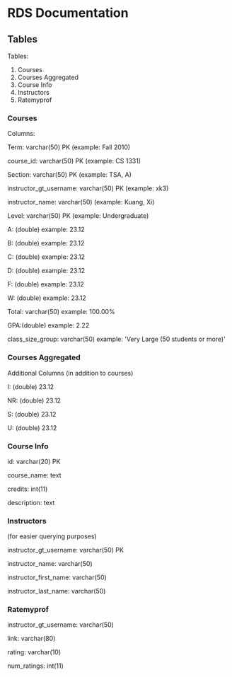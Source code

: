 # RDS Documentation

## Tables

Tables:
1. Courses
2. Courses Aggregated
3. Course Info
4. Instructors
5. Ratemyprof

### Courses 

Columns:

Term: varchar(50) PK (example: Fall 2010)

course_id: varchar(50) PK (example: CS 1331)

Section: varchar(50) PK (example: TSA, A)

instructor_gt_username: varchar(50) PK (example: xk3)

instructor_name: varchar(50) (example: Kuang, Xi)

Level: varchar(50) PK (example: Undergraduate)

A: (double) example: 23.12

B: (double) example: 23.12

C: (double) example: 23.12

D: (double) example: 23.12

F: (double) example: 23.12

W: (double) example: 23.12

Total: varchar(50) example: 100.00%

GPA:(double) example: 2.22

class_size_group: varchar(50) example: 'Very Large (50 students or more)'


### Courses Aggregated

Additional Columns (in addition to courses)

I: (double)  23.12

NR: (double)  23.12

S: (double)  23.12

U: (double)  23.12

### Course Info

id: varchar(20) PK

course_name: text

credits: int(11)

description: text

### Instructors
(for easier querying purposes)

instructor_gt_username: varchar(50) PK

instructor_name: varchar(50)

instructor_first_name: varchar(50)

instructor_last_name: varchar(50)

### Ratemyprof

instructor_gt_username: varchar(50)

link: varchar(80)

rating: varchar(10)

num_ratings: int(11)